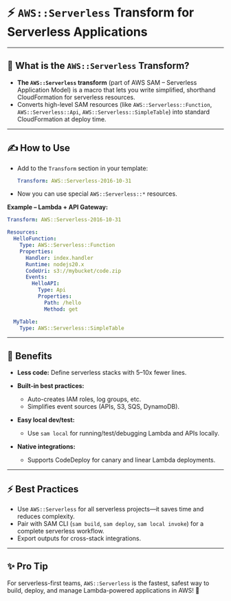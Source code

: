 # ⚡ `AWS::Serverless` Transform for Serverless Applications

---

## 🚀 **What is the `AWS::Serverless` Transform?**

* **The `AWS::Serverless` transform** (part of AWS SAM – Serverless Application Model) is a macro that lets you write simplified, shorthand CloudFormation for serverless resources.
* Converts high-level SAM resources (like `AWS::Serverless::Function`, `AWS::Serverless::Api`, `AWS::Serverless::SimpleTable`) into standard CloudFormation at deploy time.

---

## ✍️ **How to Use**

* Add to the `Transform` section in your template:

  ```yaml
  Transform: AWS::Serverless-2016-10-31
  ```
* Now you can use special `AWS::Serverless::*` resources.

**Example – Lambda + API Gateway:**

```yaml
Transform: AWS::Serverless-2016-10-31

Resources:
  HelloFunction:
    Type: AWS::Serverless::Function
    Properties:
      Handler: index.handler
      Runtime: nodejs20.x
      CodeUri: s3://mybucket/code.zip
      Events:
        HelloAPI:
          Type: Api
          Properties:
            Path: /hello
            Method: get

  MyTable:
    Type: AWS::Serverless::SimpleTable
```

---

## 🌟 **Benefits**

* **Less code:** Define serverless stacks with 5–10x fewer lines.
* **Built-in best practices:**

  * Auto-creates IAM roles, log groups, etc.
  * Simplifies event sources (APIs, S3, SQS, DynamoDB).
* **Easy local dev/test:**

  * Use `sam local` for running/test/debugging Lambda and APIs locally.
* **Native integrations:**

  * Supports CodeDeploy for canary and linear Lambda deployments.

---

## ⚡ **Best Practices**

* Use `AWS::Serverless` for all serverless projects—it saves time and reduces complexity.
* Pair with SAM CLI (`sam build`, `sam deploy`, `sam local invoke`) for a complete serverless workflow.
* Export outputs for cross-stack integrations.

---

## ✨ **Pro Tip**

For serverless-first teams, `AWS::Serverless` is the fastest, safest way to build, deploy, and manage Lambda-powered applications in AWS! 🚀
